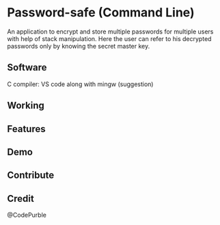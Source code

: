 # Password-safe (Command Line)
An application to encrypt and store multiple passwords for multiple users with help of stack manipulation.
Here the user can refer to his decrypted passwords only by knowing the secret master key. 

## Software
C compiler: VS code along with mingw (suggestion)

## Working

## Features

## Demo

## Contribute

## Credit
@CodePurble

